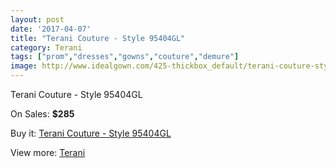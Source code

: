 ```yaml
---
layout: post
date: '2017-04-07'
title: "Terani Couture - Style 95404GL"
category: Terani
tags: ["prom","dresses","gowns","couture","demure"]
image: http://www.idealgown.com/425-thickbox_default/terani-couture-style-95404gl.jpg
---
```

Terani Couture - Style 95404GL

On Sales: **$285**
<a href="https://www.idealgown.com/en/terani/148-terani-couture-style-95404gl.html"><amp-img layout="responsive" width="600" height="600" src="//www.idealgown.com/425-thickbox_default/terani-couture-style-95404gl.jpg" alt="Terani Couture - Style 95404GL 0" /></a>
<a href="https://www.idealgown.com/en/terani/148-terani-couture-style-95404gl.html"><amp-img layout="responsive" width="600" height="600" src="//www.idealgown.com/427-thickbox_default/terani-couture-style-95404gl.jpg" alt="Terani Couture - Style 95404GL 1" /></a>
<a href="https://www.idealgown.com/en/terani/148-terani-couture-style-95404gl.html"><amp-img layout="responsive" width="600" height="600" src="//www.idealgown.com/426-thickbox_default/terani-couture-style-95404gl.jpg" alt="Terani Couture - Style 95404GL 2" /></a>

Buy it: [Terani Couture - Style 95404GL](https://www.idealgown.com/en/terani/148-terani-couture-style-95404gl.html "Terani Couture - Style 95404GL")

View more: [Terani](https://www.idealgown.com/en/4-terani "Terani")